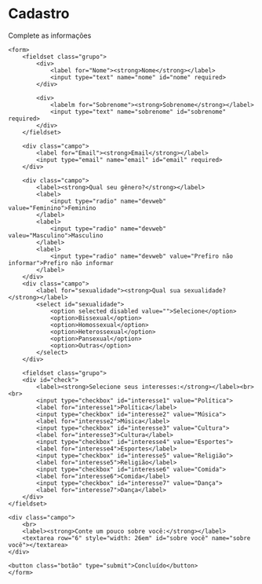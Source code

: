 <html lang="en">
<head>
    <meta charset="UTF-8">
    <meta http-equiv="X-UA-Compatible" content="IE=edge">
    <meta name="viewport" content="width=device-width, initial-scale=1.0">
    <title>Página teste</title>
</head>
<body>
    <div class="campo">
        <h1 id="título">Cadastro</h1>
        <p id="subtítulo">Complete as informações</p>
    </div>

    <form>
        <fieldset class="grupo">
            <div>
                <label for="Nome"><strong>Nome</strong></label>
                <input type="text" name="nome" id="nome" required>
            </div>

            <div>
                <labelm for="Sobrenome"><strong>Sobrenome</strong></label>
                <input type="text" name="sobrenome" id="sobrenome" required>
            </div>
        </fieldset>

        <div class="campo">
            <label for="Email"><strong>Email</strong></label>
            <input type="email" name="email" id="email" required>
        </div>

        <div class="campo">
            <label><strong>Qual seu gênero?</strong></label>
            <label>
                <input type="radio" name="devweb" value="Feminino">Feminino
            </label>
            <label>
                <input type="radio" name="devweb" valeu="Masculino">Masculino
            </label>
            <label>
                <input type="radio" name="devweb" value="Prefiro não informar">Prefiro não informar
            </label>
        </div>
        <div class="campo">
            <label for="sexualidade"><strong>Qual sua sexualidade?</strong></label>
            <select id="sexualidade">
                <option selected disabled value="">Selecione</option>
                <option>Bissexual</option>
                <option>Homossexual</option>
                <option>Heterossexual</option>
                <option>Pansexual</option>
                <option>Outras</option>
            </select>
        </div>
        
        <fieldset class="grupo">
        <div id="check">
            <label><strong>Selecione seus interesses:</strong></label><br><br>
            <input type="checkbox" id="interesse1" value="Política">
            <label for="interesse1">Política</label>
            <input type="checkbox" id="interesse2" value="Música">
            <label for="interesse2">Música</label>
            <input type="checkbox" id="interesse3" value="Cultura">
            <label for="interesse3">Cultura</label>
            <input type="checkbox" id="interesse4" value="Esportes">
            <label for="interesse4">Esportes</label>
            <input type="checkbox" id="interesse5" value="Religião">
            <label for="interesse5">Religião</label>
            <input type="checkbox" id="interesse6" value="Comida">
            <label for="interesse6">Comida</label>
            <input type="checkbox" id="interesse7" value="Dança">
            <label for="interesse7">Dança</label>
        </div>
    </fieldset>

    <div class="campo">
        <br>
        <label><strong>Conte um pouco sobre você:</strong></label>
        <textarea row="6" style="width: 26em" id="sobre você" name="sobre você"></textarea>
    </div>

    <button class="botão" type="submit">Concluído</button>
    </form>
</body>
</html>
